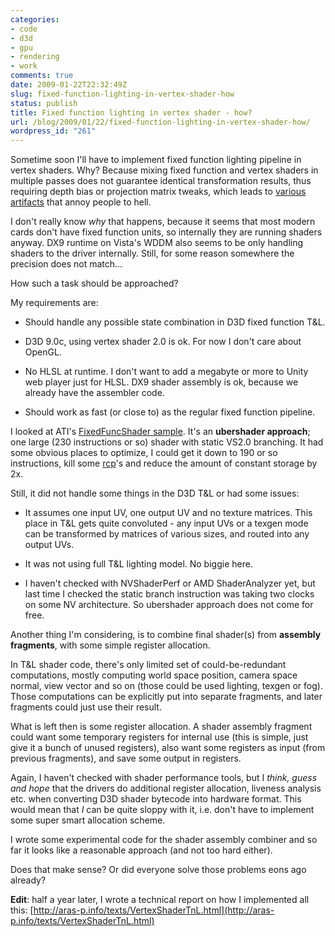```yaml
---
categories:
- code
- d3d
- gpu
- rendering
- work
comments: true
date: 2009-01-22T22:32:49Z
slug: fixed-function-lighting-in-vertex-shader-how
status: publish
title: Fixed function lighting in vertex shader - how?
url: /blog/2009/01/22/fixed-function-lighting-in-vertex-shader-how/
wordpress_id: "261"
---
```


Sometime soon I'll have to implement fixed function lighting pipeline in vertex shaders. Why? Because mixing fixed function and vertex shaders in multiple passes does not guarantee identical transformation results, thus requiring depth bias or projection matrix tweaks, which leads to [various artifacts](/blog/2008/06/12/depth-bias-and-the-power-of-deceiving-yourself/) that annoy people to hell.

I don't really know _why_ that happens, because it seems that most modern cards don't have fixed function units, so internally they are running shaders anyway. DX9 runtime on Vista's WDDM also seems to be only handling shaders to the driver internally. Still, for some reason somewhere the precision does not match...

How such a task should be approached?

My requirements are:



  
  * Should handle any possible state combination in D3D fixed function T&L.

  
  * D3D 9.0c, using vertex shader 2.0 is ok. For now I don't care about OpenGL.

  
  * No HLSL at runtime. I don't want to add a megabyte or more to Unity web player just for HLSL. DX9 shader assembly is ok, because we already have the assembler code.

  
  * Should work as fast (or close to) as the regular fixed function pipeline.



I looked at ATI's [FixedFuncShader sample](http://developer.amd.com/samples/FixedFuncShader/Pages/default.aspx). It's an **ubershader approach**; one large (230 instructions or so) shader with static VS2.0 branching. It had some obvious places to optimize, I could get it down to 190 or so instructions, kill some [rcp][1]'s and reduce the amount of constant storage by 2x.

Still, it did not handle some things in the D3D T&L or had some issues:



  
  * It assumes one input UV, one output UV and no texture matrices. This place in T&L gets quite convoluted - any input UVs or a texgen mode can be transformed by matrices of various sizes, and routed into any output UVs.

  
  * It was not using full T&L lighting model. No biggie here.

  
  * I haven't checked with NVShaderPerf or AMD ShaderAnalyzer yet, but last time I checked the static branch instruction was taking two clocks on some NV architecture. So ubershader approach does not come for free.



Another thing I'm considering, is to combine final shader(s) from **assembly fragments**, with some simple register allocation.

In T&L shader code, there's only limited set of could-be-redundant computations, mostly computing world space position, camera space normal, view vector and so on (those could be used lighting, texgen or fog). Those computations can be explicitly put into separate fragments, and later fragments could just use their result.

What is left then is some register allocation. A shader assembly fragment could want some temporary registers for internal use (this is simple, just give it a bunch of unused registers), also want some registers as input (from previous fragments), and save some output in registers.

Again, I haven't checked with shader performance tools, but I _think, guess and hope_ that the drivers do additional register allocation, liveness analysis etc. when converting D3D shader bytecode into hardware format. This would mean that _I_ can be quite sloppy with it, i.e. don't have to implement some super smart allocation scheme.

I wrote some experimental code for the shader assembly combiner and so far it looks like a reasonable approach (and not too hard either).

Does that make sense? Or did everyone solve those problems eons ago already?

**Edit**: half a year later, I wrote a technical report on how I implemented all this: [http://aras-p.info/texts/VertexShaderTnL.html](http://aras-p.info/texts/VertexShaderTnL.html)


[1]: http://msdn.microsoft.com/en-us/library/bb147316(VS.85).aspx

